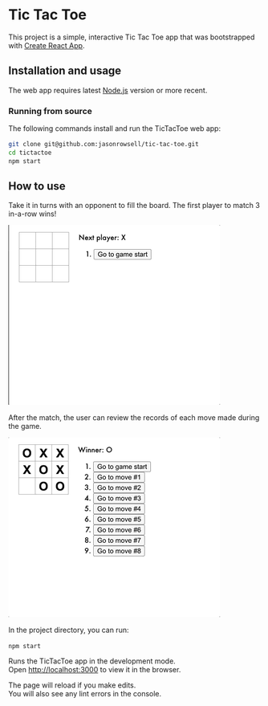 # Tic Tac Toe

This project is a simple, interactive Tic Tac Toe app that was bootstrapped with [Create React App](https://github.com/facebook/create-react-app).

## Installation and usage

The web app requires latest [Node.js](https://nodejs.org/) version or more recent.

### Running from source

The following commands install and run the TicTacToe web app:

```sh
git clone git@github.com:jasonrowsell/tic-tac-toe.git
cd tictactoe
npm start
```

## How to use

Take it in turns with an opponent to fill the board. The first player to match 3 in-a-row wins!

![game](/readme-images/function.gif)

After the match, the user can review the records of each move made during the game.

![screenshot](/readme-images/history.gif)

In the project directory, you can run:

`npm start`

Runs the TicTacToe app in the development mode.\
Open [http://localhost:3000](http://localhost:3000) to view it in the browser.

The page will reload if you make edits.\
You will also see any lint errors in the console.
